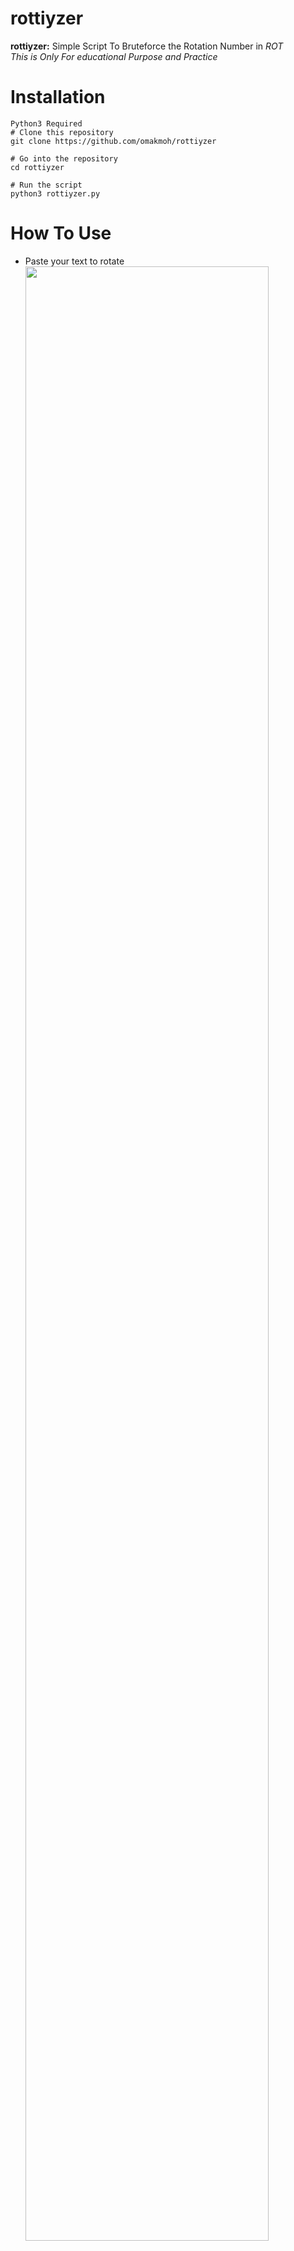 # rottiyzer
**rottiyzer:** Simple Script To Bruteforce the Rotation Number in *ROT* <br>
*This is Only For educational Purpose and Practice*
# Installation
```
Python3 Required
# Clone this repository
git clone https://github.com/omakmoh/rottiyzer

# Go into the repository
cd rottiyzer

# Run the script
python3 rottiyzer.py
```
# How To Use 
* Paste your text to rotate 
<img src="https://imgur.com/download/E6x2mDW" width="90%"></img> 
* You have 2 options 1 For show all attempts or 2 to show only useful attempts
* Option No.1 Showd up all attempts
<img src="https://imgur.com/download/QxRnZKJ" width="90%"></img> 
* Option No.2 Showd the useful attempt BTW you can add your words by edit the file.
<img src="https://imgur.com/download/Rjzjao1/" width="90%"></img><br> 
**Thanks**
